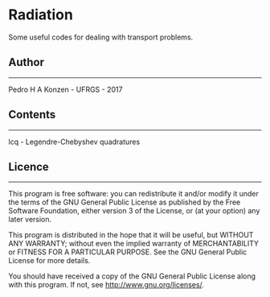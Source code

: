 # Radiation

Some useful codes for dealing with transport problems.

## Author
______

Pedro H A Konzen - UFRGS - 2017

## Contents
________

lcq - Legendre-Chebyshev quadratures

## Licence
_______

This program is free software: you can redistribute it and/or modify
it under the terms of the GNU General Public License as published by
the Free Software Foundation, either version 3 of the License, or
(at your option) any later version.

This program is distributed in the hope that it will be useful,
but WITHOUT ANY WARRANTY; without even the implied warranty of
MERCHANTABILITY or FITNESS FOR A PARTICULAR PURPOSE.  See the
GNU General Public License for more details.

You should have received a copy of the GNU General Public License
along with this program.  If not, see <http://www.gnu.org/licenses/>.